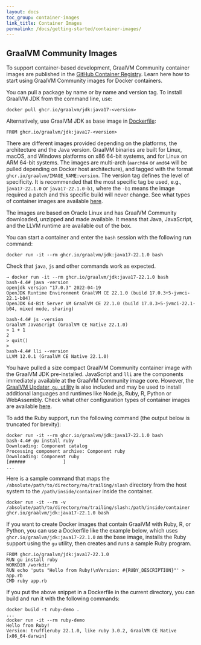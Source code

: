```yaml
---
layout: docs
toc_group: container-images
link_title: Container Images
permalink: /docs/getting-started/container-images/
---
```


## GraalVM Community Images

To support container-based development, GraalVM Community container images are published in the [GitHub Container Registry](https://github.com/orgs/graalvm/packages).
Learn here how to start using GraalVM Community images for Docker containers.

You can pull a package by name or by name and version tag. To install GraalVM JDK from the command line, use:
```shell
docker pull ghcr.io/graalvm/jdk:java17-<version>
```

Alternatively, use GraalVM JDK as base image in [Dockerfile](https://docs.docker.com/engine/reference/builder/):
```shell
FROM ghcr.io/graalvm/jdk:java17-<version>
```

There are different images provided depending on the  platforms, the architecture and the Java version.
GraalVM binaries are built for Linux, macOS, and Windows platforms on x86 64-bit systems, and for Linux on ARM 64-bit systems.
The images are multi-arch (`aarch64` or `amd64` will be pulled depending on Docker host architecture), and tagged with the format `ghcr.io/graalvm/IMAGE_NAME:version`.
The version tag defines the level of specificity.
It is recommended that the most specific tag be used, e.g., `java17-22.1.0` or `java17-22.1.0-b1`, where the `-b1` means the image required a patch and this specific build will never change.
See what types of container images are available [here](https://github.com/graalvm/container).

The images are based on Oracle Linux and has GraalVM Community downloaded, unzipped and made available.
It means that Java, JavaScript, and the LLVM runtime are available out of the box.

You can start a container and enter the `bash` session with the following run command:
```shell
docker run -it --rm ghcr.io/graalvm/jdk:java17-22.1.0 bash
```

Check that `java`, `js` and other commands work as expected.
```shell
→ docker run -it --rm ghcr.io/graalvm/jdk:java17-22.1.0 bash
bash-4.4# java -version
openjdk version "17.0.3" 2022-04-19
OpenJDK Runtime Environment GraalVM CE 22.1.0 (build 17.0.3+5-jvmci-22.1-b04)
OpenJDK 64-Bit Server VM GraalVM CE 22.1.0 (build 17.0.3+5-jvmci-22.1-b04, mixed mode, sharing)

bash-4.4# js -version
GraalVM JavaScript (GraalVM CE Native 22.1.0)
> 1 + 1
2
> quit()
>
bash-4.4# lli --version
LLVM 12.0.1 (GraalVM CE Native 22.1.0)
```

You have pulled a size compact GraalVM Community container image with the GraalVM JDK pre-installed.
JavaScript and `lli` are the components immediately available at the GraalVM Community image core.
However, the [GraalVM Updater, `gu`, utility](../../../reference-manual/graalvm-updater.md) is also included and may be used to install additional languages and runtimes like Node.js, Ruby, R, Python or WebAssembly.
Check what other configuration types of container images are available [here](https://github.com/graalvm/container).

To add the Ruby support, run the following command (the output below is truncated for brevity):

```shell
docker run -it --rm ghcr.io/graalvm/jdk:java17-22.1.0 bash
bash-4.4# gu install ruby
Downloading: Component catalog
Processing component archive: Component ruby
Downloading: Component ruby
[######              ]
...
```

Here is a sample command that maps the `/absolute/path/to/directory/no/trailing/slash` directory from the host system to the `/path/inside/container` inside the container.

```shell
docker run -it --rm -v /absolute/path/to/directory/no/trailing/slash:/path/inside/container ghcr.io/graalvm/jdk:java17-22.1.0 bash
```

If you want to create Docker images that contain GraalVM with Ruby, R, or Python, you can use a Dockerfile like the example below, which uses `ghcr.io/graalvm/jdk:java17-22.1.0` as the base image, installs the Ruby support using the `gu` utility, then creates and runs a sample Ruby program.

```shell
FROM ghcr.io/graalvm/jdk:java17-22.1.0
RUN gu install ruby
WORKDIR /workdir
RUN echo 'puts "Hello from Ruby!\nVersion: #{RUBY_DESCRIPTION}"' > app.rb
CMD ruby app.rb
```

If you put the above snippet in a Dockerfile in the current directory, you can build and run it with the following commands:

```shell
docker build -t ruby-demo .
...
docker run -it --rm ruby-demo
Hello from Ruby!
Version: truffleruby 22.1.0, like ruby 3.0.2, GraalVM CE Native [x86_64-darwin]
```
